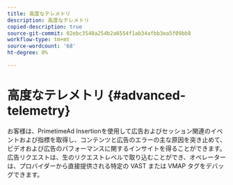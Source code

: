 ```yaml
---
title: 高度なテレメトリ
description: 高度なテレメトリ
copied-description: true
source-git-commit: 02ebc3548a254b2a6554f1ab34afbb3ea5f09bb8
workflow-type: tm+mt
source-wordcount: '68'
ht-degree: 0%

---
```


# 高度なテレメトリ {#advanced-telemetry}

お客様は、PrimetimeAd Insertionを使用して広告およびセッション関連のイベントおよび指標を取得し、コンテンツと広告のエラーの主な原因を突き止めて、ビデオおよび広告のパフォーマンスに関するインサイトを得ることができます。  広告リクエストは、生のリクエストレベルで取り込むことができ、オペレーターは、プロバイダーから直接提供される特定の VAST または VMAP タグをデバッグできます。
